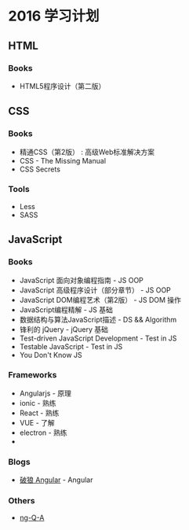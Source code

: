 2016 学习计划
==========

## HTML

### Books

* HTML5程序设计（第二版）

## CSS

### Books
* 精通CSS（第2版） : 高级Web标准解决方案
* CSS - The Missing Manual
* CSS Secrets

### Tools
* Less
* SASS

## JavaScript

### Books
* JavaScript 面向对象编程指南       - JS OOP
* JavaScript 高级程序设计（部分章节） - JS OOP
* JavaScript DOM编程艺术（第2版）     - JS DOM 操作
* JavaScript编程精解                - JS 基础
* 数据结构与算法JavaScript描述      - DS && Algorithm
* 锋利的 jQuery                     - jQuery 基础
* Test-driven JavaScript Development    - Test in JS
* Testable JavaScript                   - Test in JS
* You Don't Know JS

### Frameworks
* Angularjs         - 原理
* ionic             - 熟练
* React             - 熟练
* VUE               - 了解
* electron          - 熟练
* 

### Blogs
* [破狼 Angular](http://www.cnblogs.com/whitewolf/category/404298.html)   - Angular

### Others
* [ng-Q-A](./ng-Q-A.md)